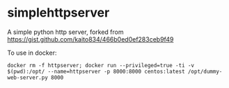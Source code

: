 # simplehttpserver
A simple python http server, forked from https://gist.github.com/kaito834/466b0ed0ef283ceb9f49

To use in docker:

```
docker rm -f httpserver; docker run --privileged=true -ti -v $(pwd):/opt/ --name=httpserver -p 8000:8000 centos:latest /opt/dummy-web-server.py 8000
```
